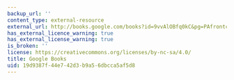 ```yaml
---
backup_url: ''
content_type: external-resource
external_url: http://books.google.com/books?id=9vvAlOBfq0kC&pg=PAfrontcover#v=onepage
has_external_licence_warning: true
has_external_license_warning: true
is_broken: ''
license: https://creativecommons.org/licenses/by-nc-sa/4.0/
title: Google Books
uid: 19d9387f-44e7-42d3-b9a5-6dbcca5af5d8
---
```

